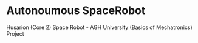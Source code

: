 # Autonoumous SpaceRobot
Husarion (Core 2) Space Robot - AGH University (Basics of Mechatronics) Project
